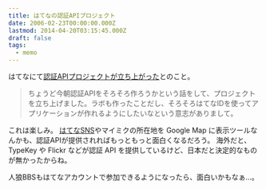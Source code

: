```yaml
---
title: はてなの認証APIプロジェクト
date: 2006-02-23T00:00:00.000Z
lastmod: 2014-04-20T03:15:45.000Z
draft: false
tags:
  - memo
---
```


はてなにて[認証APIプロジェクトが立ち上がった](http://d.hatena.ne.jp/naoya/20060223/1140664686)とのこと。

> ちょうど今朝認証APIをそろそろ作ろうかという話をして、プロジェクトを立ち上げました。ラボも作ったことだし、そろそろはてなIDを使ってアプリケーションが作れるようにしたいなという意志がありまして。

これは楽しみ。 [はてなSNS](http://yagi.xrea.jp/h/)やマイミクの所在地を Google Map に表示ツールなんかも、認証APIが提供されればもっともっと面白くなるだろう。 海外だと、 TypeKey や Flickr などが認証 API を提供しているけど、日本だと決定的なものが無かったからね。

人狼BBSもはてなアカウントで参加できるようになったら、面白いかもなぁ…。
